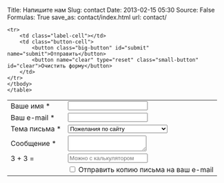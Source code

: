 Title: Напишите нам
Slug: contact
Date: 2013-02-15 05:30
Source: False
Formulas: True
save_as: contact/index.html
url: contact/
<form method="post" id="feedback">
    <table>
    <tbody>
    <tr>
        <td class="label-cell"><label for="name">Ваше имя&nbsp;*</label></td>
        <td><input type="text" id="name" name="name" value="" maxlength="250"></td>
    </tr>
    <tr>
        <td class="label-cell"><label for="email">Ваш e-mail&nbsp;*</label></td>
        <td><input type="text" id="email" name="email" value="" maxlength="250"></td>
    </tr>
    <tr>
        <td class="label-cell"><label for="phone">Тема письма&nbsp;*</label></td>
        <td>
            <select name="topic" id="topic">
                <option>Пожелания по сайту</option>
                <option>Нашел ошибку на сайте</option>
                <option>Задать вопрос переводчикам</option>
                <option>Хочу принять участие в переводе</option>
                <option>Ответ на вопрос</option>
            </select>
        </td>
    </tr>
    <tr>
        <td class="label-cell"><label for="message">Cообщение&nbsp;*</label></td>
        <td><textarea class="text" name="message" id="message"></textarea></td>
    </tr>
    <tr>
        <td class="label-cell"><label for="captcha">3 + 3 =</label></td>
        <td><input type="text" id="captcha" name="captcha" value="" placeholder="Можно с калькулятором" maxlength="250"></td>
    </tr>
    <tr>
        <td class="label-cell"></td>
        <td><label><input name="sendcopy" value="" type="checkbox"> Отправить копию письма <nobr>на ваш e-mail</nobr></label></td>
    </tr>

    <tr>
        <td class="label-cell"></td>
        <td class="button-cell">
            <button class="big-button" id="submit" name="submit">Отправить</button>
            <button name="clear" type="reset" class="small-button" id="clear">Очистить форму</button>
        </td>
    </tr>
    </tbody>
    </table>
</form>
